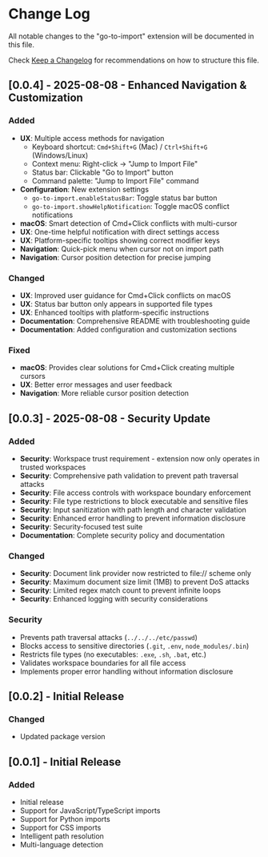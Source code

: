 # Change Log

All notable changes to the "go-to-import" extension will be documented in this file.

Check [Keep a Changelog](http://keepachangelog.com/) for recommendations on how to structure this file.

## [0.0.4] - 2025-08-08 - Enhanced Navigation & Customization

### Added
- **UX**: Multiple access methods for navigation
  - Keyboard shortcut: `Cmd+Shift+G` (Mac) / `Ctrl+Shift+G` (Windows/Linux)
  - Context menu: Right-click → "Jump to Import File"
  - Status bar: Clickable "Go to Import" button
  - Command palette: "Jump to Import File" command
- **Configuration**: New extension settings
  - `go-to-import.enableStatusBar`: Toggle status bar button
  - `go-to-import.showHelpNotification`: Toggle macOS conflict notifications
- **macOS**: Smart detection of Cmd+Click conflicts with multi-cursor
- **UX**: One-time helpful notification with direct settings access
- **UX**: Platform-specific tooltips showing correct modifier keys
- **Navigation**: Quick-pick menu when cursor not on import path
- **Navigation**: Cursor position detection for precise jumping

### Changed
- **UX**: Improved user guidance for Cmd+Click conflicts on macOS
- **UX**: Status bar button only appears in supported file types
- **UX**: Enhanced tooltips with platform-specific instructions
- **Documentation**: Comprehensive README with troubleshooting guide
- **Documentation**: Added configuration and customization sections

### Fixed
- **macOS**: Provides clear solutions for Cmd+Click creating multiple cursors
- **UX**: Better error messages and user feedback
- **Navigation**: More reliable cursor position detection

## [0.0.3] - 2025-08-08 - Security Update

### Added
- **Security**: Workspace trust requirement - extension now only operates in trusted workspaces
- **Security**: Comprehensive path validation to prevent path traversal attacks
- **Security**: File access controls with workspace boundary enforcement
- **Security**: File type restrictions to block executable and sensitive files
- **Security**: Input sanitization with path length and character validation
- **Security**: Enhanced error handling to prevent information disclosure
- **Security**: Security-focused test suite
- **Documentation**: Complete security policy and documentation

### Changed
- **Security**: Document link provider now restricted to file:// scheme only
- **Security**: Maximum document size limit (1MB) to prevent DoS attacks
- **Security**: Limited regex match count to prevent infinite loops
- **Security**: Enhanced logging with security considerations

### Security
- Prevents path traversal attacks (`../../../etc/passwd`)
- Blocks access to sensitive directories (`.git`, `.env`, `node_modules/.bin`)
- Restricts file types (no executables: `.exe`, `.sh`, `.bat`, etc.)
- Validates workspace boundaries for all file access
- Implements proper error handling without information disclosure

## [0.0.2] - Initial Release

### Changed
- Updated package version

## [0.0.1] - Initial Release

### Added
- Initial release
- Support for JavaScript/TypeScript imports
- Support for Python imports
- Support for CSS imports
- Intelligent path resolution
- Multi-language detection
